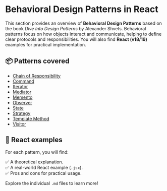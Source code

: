# Behavioral Design Patterns in React

This section provides an overview of **Behavioral Design Patterns** based on the book *Dive Into Design Patterns* by Alexander Shvets.
Behavioral patterns focus on how objects interact and communicate, helping to define clear protocols and responsibilities.
You will also find **React (v18/19)** examples for practical implementation.

## 📦 Patterns covered

- [Chain of Responsibility](./chain-of-responsability.md)
- [Command](./command.md)
- [Iterator](./iterator.md)
- [Mediator](./)
- [Memento](./)
- [Observer](./)
- [State](./)
- [Strategy](./)
- [Template Method](./)
- [Visitor](./)

## 🚀 React examples

For each pattern, you will find:

✅ A theoretical explanation.  
✅ A real-world React example (`.jsx`).  
✅ Pros and cons for practical usage.

Explore the individual `.md` files to learn more!

